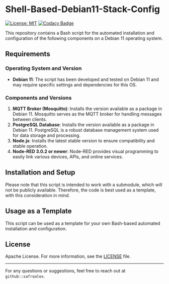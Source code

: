# Shell-Based-Debian11-Stack-Config

[![License: MIT](https://img.shields.io/badge/License-Apache-yellow.svg)]([https://github.com/safroalex/B1-PostgreSQLAutoServiceERP/blob/main/LICENSE](https://github.com/safroalex/A2-ShellInstaller/blob/main/LICENSE))
[![Codacy Badge](https://app.codacy.com/project/badge/Grade/90fc0534428e4a87a720f69a2abc7cac)](https://app.codacy.com/gh/safroalex/A2-ShellInstaller/dashboard?utm_source=gh&utm_medium=referral&utm_content=&utm_campaign=Badge_grade)

This repository contains a Bash script for the automated installation and configuration of the following components on a Debian 11 operating system.

## Requirements

### Operating System and Version
- **Debian 11**: The script has been developed and tested on Debian 11 and may require specific settings and dependencies for this OS.

### Components and Versions
1. **MQTT Broker (Mosquitto)**: Installs the version available as a package in Debian 11. Mosquitto serves as the MQTT broker for handling messages between clients.
2. **PostgreSQL Database**: Installs the version available as a package in Debian 11. PostgreSQL is a robust database management system used for data storage and processing.
3. **Node.js**: Installs the latest stable version to ensure compatibility and stable operation.
4. **Node-RED 3.0.2 or newer**: Node-RED provides visual programming to easily link various devices, APIs, and online services.

## Installation and Setup

Please note that this script is intended to work with a submodule, which will not be publicly available. Therefore, the code is best used as a template, with this consideration in mind.

## Usage as a Template

This script can be used as a template for your own Bash-based automated installation and configuration.

## License

Apache License. For more information, see the [LICENSE](LICENSE) file.

---

For any questions or suggestions, feel free to reach out at `github::safroalex`.
